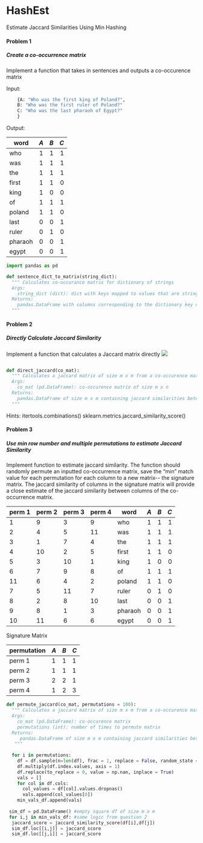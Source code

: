 # HashEst
Estimate Jaccard Similarities Using Min Hashing

#### Problem 1 
##### Create a co-occurrence matrix

Implement a function that takes in sentences and outputs a co-occurence matrix

Input:
```python
    {A: "Who was the first king of Poland?",
    B: "Who was the first ruler of Poland?"
    C: "Who was the last pharaoh of Egypt?"
    }
```

Output:

|word           |*A*   |*B*  |*C*  |
| ------------- |:----:| ---:| ---:|
| who           | 1    | 1   | 1   |
| was           | 1    | 1   | 1   |
| the           | 1    | 1   | 1   |
| first         | 1    | 1   | 0   |
| king          | 1    | 0   | 0   |
| of            | 1    | 1   | 1   |
| poland        | 1    | 1   | 0   |
| last          | 0    | 0   | 1   |
| ruler         | 0    | 1   | 0   |
| pharaoh       | 0    | 0   | 1   |
| egypt         | 0    | 0   | 1   |

```python
import pandas as pd

def sentence_dict_to_matrix(string_dict):
  """ Calculates co-occurance matrix for dictionary of strings
  Args:
    string_dict (dict): dict with keys mapped to values that are strings of words
  Returns:
    pandas.DataFrame with columns corresponding to the dictionary key of each element in the string_dict and rows for each unique word in the string_dict’s values
  """


```

#### Problem 2
##### Directly Calculate Jaccard Similarity

Implement a function that calculates a Jaccard matrix directly
![](https://wikimedia.org/api/rest_v1/media/math/render/svg/eaef5aa86949f49e7dc6b9c8c3dd8b233332c9e7)


```python

def direct_jaccard(co_mat):
  """ Calculates a jaccard matrix of size m x m from a co-occurence matrix of size m x n
  Args: 
    co_mat (pd.DataFrame): co-occurence matrix of size m x n
  Returns:
    pandas.DataFrame of size m x m containing jaccard similarities between each row and column combination
  """
 ```
  
Hints:
itertools.combinations() 
sklearn.metrics.jaccard_similarity_score()


#### Problem 3
##### Use min row number and multiple permutations to estimate Jaccard Similarity

Implement function to estimate jaccard similarity. The function should randomly permute an inputted co-occurrence matrix, save the “min” match value for each permutation for each column to a new matrix-- the signature matrix. The jaccard similarity of columns in the signature matrix will provide a close estimate of the jaccard similarity between columns of the co-occurrence matrix.

| perm 1        | perm 2        | perm 3        | perm 4        | word          | *A*  | *B* | *C* |
|---------------|---------------|---------------|---------------| ------------- |:----:| ---:| ---:|
| 1             | 9             | 3             | 9             | who           | 1    | 1   | 1   |
| 2             | 4             | 5             | 11            | was           | 1    | 1   | 1   |
| 3             | 1             | 7             | 4             | the           | 1    | 1   | 1   |
| 4             | 10            | 2             | 5             | first         | 1    | 1   | 0   |
| 5             | 3             | 10            | 1             | king          | 1    | 0   | 0   |
| 6             | 7             | 9             | 8             | of            | 1    | 1   | 1   |
| 11            | 6             | 4             | 2             | poland        | 1    | 1   | 0   |
| 7             | 5             | 11            | 7             | ruler         | 0    | 1   | 0   |
| 8             | 2             | 8             | 10            | last          | 0    | 0   | 1   |
| 9             | 8             | 1             | 3             | pharaoh       | 0    | 0   | 1   |
| 10            | 11            | 6             | 6             | egypt         | 0    | 0   | 1   |

Signature Matrix

|permutation|*A*|*B*|*C*|
| ------ | - | - | - |
| perm 1 | 1 | 1 | 1 |
| perm 2 | 1 | 1 | 1 |
| perm 3 | 2 | 2 | 1 |
| perm 4 | 1 | 2 | 3 |

```python
def permute_jaccard(co_mat, permutations = 100):
  """ Calculates a jaccard matrix of size m x m from a co-occurence matrix of size m x n using min row numbers from multiple permutations
  Args:
    co_mat (pd.DataFrame): co-occurence matrix
    permutations (int): number of times to permute matrix
  Returns:
     pandas.DataFrame of size m x m containing jaccard similarities between each row and column combination
   """
 
  for i in permutations:
    df = df.sample(n=len(df), frac = 1, replace = False, random_state = i)
    df.multiply(df.index.values, axis = 1)
    df.replace(to_replace = 0, value = np.nan, inplace = True)
    vals = []
    for col in df.cols:
      col_values = df[col].values.dropnas()
      vals.append(col_values[0])
    min_vals_df.append(vals)
    
 sim_df = pd.DataFrame() #empty square df of size m x m
 for i,j in min_vals_df: #same logic from question 2
  jaccard_score = jaccard_similarity_score(df[i],df[j])
  sim_df.loc[[i,j]] = jaccard_score
  sim_df.loc[[j,i]] = jaccard_score
  
  ```


